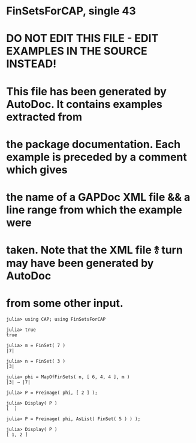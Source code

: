 # FinSetsForCAP, single 43
# DO NOT EDIT THIS FILE - EDIT EXAMPLES IN THE SOURCE INSTEAD!
# This file has been generated by AutoDoc. It contains examples extracted from
# the package documentation. Each example is preceded by a comment which gives
# the name of a GAPDoc XML file && a line range from which the example were
# taken. Note that the XML file ⥉ turn may have been generated by AutoDoc
# from some other input.

```jldoctest
julia> using CAP; using FinSetsForCAP

julia> true
true

julia> m = FinSet( 7 )
|7|

julia> n = FinSet( 3 )
|3|

julia> phi = MapOfFinSets( n, [ 6, 4, 4 ], m )
|3| → |7|

julia> P = Preimage( phi, [ 2 ] );

julia> Display( P )
[  ]

julia> P = Preimage( phi, AsList( FinSet( 5 ) ) );

julia> Display( P )
[ 1, 2 ]

```
